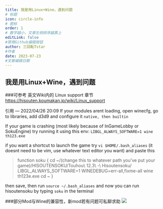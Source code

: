 ```yaml
---
title: 我是用Linux+Wine，遇到问题
# 标题
icon: circle-info
# 图标
order: 1
# 数字越小，文章左侧排序越靠上
editLink: false
#禁用Github编辑按钮
author: 三回転Tstar
#作者
date: 2023-07-23
#文章编辑日期
---
```


## 我是用Linux+Wine，遇到问题

###可参考 英文Wiki内的 Linux support 章节
https://hisouten.koumakan.jp/wiki/Linux_support


引用 — 2022/04/26 20:09
If your modules arent loading, open winecfg, go to libraries, add d3d9 and configure it `native, then builtin`

If your game is crashing (most likely because of InGameLobby or SokuEngine) try running it using this env:
`LIBGL_ALWAYS_SOFTWARE=1 wine th123.exe`

if you want a shortcut to launch the game try `vi $HOME/.bash_aliases` (it doesnt need to be vim, use whatever text editor you want) and paste this

>function soku {
        cd ~/(change this to whatever path you've put your game)/HISOUTENSOKU/Touhou\ 12.3\ -\ Hisoutensoku/
        LIBGL_ALWAYS_SOFTWARE=1 WINEDEBUG=err-all,fixme-all wine th123e.exe
        cd ~
}

then save, then run `source ~/.bash_aliases` and now you can run hisoutensoku by typing `soku` in the terminal

###部分Mod与Wine的兼容性，新mod若有问题可私聊求助
![](https://img.514.live/img/202307231901059.png)
